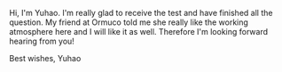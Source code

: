 Hi, I'm Yuhao. I'm really glad to receive the test and have finished all the question. My friend at Ormuco told me she really
like the working atmosphere here and I will like it as well. Therefore I'm looking forward hearing from you!

Best wishes,
Yuhao